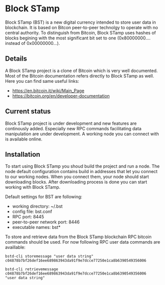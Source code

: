 # Block STamp

Block STamp (BST) is a new digital currency intended to store user data in blockchain. It is based on Bitcon peer-to-peer technolgy to operate with no central authority.
To distinguish from Bitcoin, Block STamp uses hashes of blocks begining with the most significant bit set to one (0x80000000.... instead of 0x00000000...).


## Details

A Block STamp project is a clone of Bitcoin which is very well documented. Most of the Bitcoin documentation refers directly to Block STamp as well. 
Here you can find same useful links:
- https://en.bitcoin.it/wiki/Main_Page
- https://bitcoin.org/en/developer-documentation


## Current status

Block STamp project is under development and new features are continously added. Especially new RPC commands facilitating data manipulation are under development.
A working node you can connect with is available online.


## Installation

To start using Block STamp you shoud build the project and run a node. The node default configuration contains build in addresses that let you connect to our working nodes.
When you connect them, your node should start downloading blocks. After downloading process is done you can start working with Block STamp.

Default settings for BST are following: 
- working directory:		~/.bst 
- config file:			bst.conf
- RPC port:			8445
- peer-to-peer network port:	8446
- executable names:		bst*

To store and retrieve data from the Block STamp blockchain RPC bitcoin commands should be used.
For now following RPC user data commands are availlable:

```
bstd-cli storemessage "user data string"
c04878b7bf26def16ee689863943da91f9e7dcce77250e1ca8b6390549356006
```

```
bstd-cli retrievemessage c04878b7bf26def16ee689863943da91f9e7dcce77250e1ca8b6390549356006
"user data string"
```

